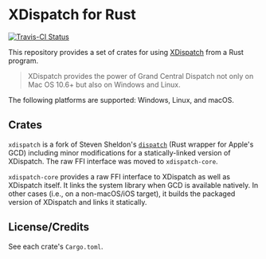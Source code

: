 # XDispatch for Rust

[![Travis-CI Status](https://travis-ci.org/yvt/rust-xdispatch.svg?branch=master)](https://travis-ci.org/yvt/rust-xdispatch)

This repository provides a set of crates for using [XDispatch] from a Rust program.

[XDispatch]: http://opensource.mlba-team.de/xdispatch/docs/current/index.html

> XDispatch provides the power of Grand Central Dispatch not only on Mac OS 10.6+ but also on Windows and Linux.

The following platforms are supported: Windows, Linux, and macOS.

## Crates

`xdispatch` is a fork of Steven Sheldon's [`dispatch`] (Rust wrapper for Apple's GCD) including minor modifications for a statically-linked version of XDispatch. The raw FFI interface was moved to `xdispatch-core`.

[`dispatch`]: http://github.com/SSheldon/rust-dispatch

`xdispatch-core` provides a raw FFI interface to XDispatch as well as XDispatch itself. It links the system library when GCD is available natively. In other cases (i.e., on a non-macOS/iOS target), it builds the packaged version of XDispatch and links it statically.

## License/Credits

See each crate's `Cargo.toml`.
